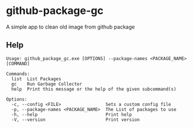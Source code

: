 # github-package-gc

A simple app to clean old image from github package

## Help

```
Usage: github_package_gc.exe [OPTIONS] --package-names <PACKAGE_NAME> [COMMAND]

Commands:
  list  List Packages
  gc    Run Garbage Collector
  help  Print this message or the help of the given subcommand(s)

Options:
  -c, --config <FILE>                 Sets a custom config file
  -p, --package-names <PACKAGE_NAME>  The List of packages to use
  -h, --help                          Print help
  -V, --version                       Print version
```

